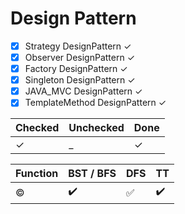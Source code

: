 # Design Pattern #

- [X] Strategy DesignPattern &check;
- [X] Observer DesignPattern &check;
- [X] Factory  DesignPattern &check;
- [X] Singleton  DesignPattern &check;
- [X] JAVA_MVC  DesignPattern &check;
- [X] TemplateMethod DesignPattern &check;

|Checked|Unchecked|Done
|---|---|---|
|&check;|_|&check;|

Function | BST / BFS | DFS | TT
:------------ | :-------------| :-------------| :-------------
&copy; | :heavy_check_mark: |  :white_check_mark: | :heavy_check_mark: